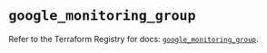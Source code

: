 # `google_monitoring_group`

Refer to the Terraform Registry for docs: [`google_monitoring_group`](https://registry.terraform.io/providers/hashicorp/google-beta/6.26.0/docs/resources/google_monitoring_group).
